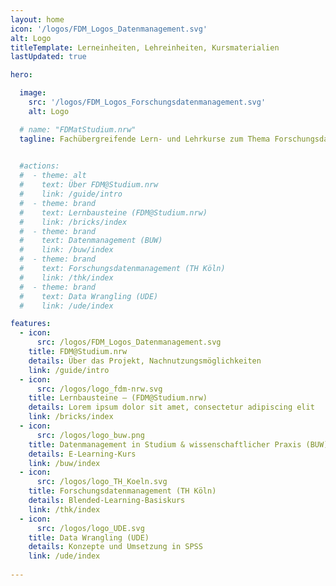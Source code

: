 ```yaml
---
layout: home
icon: '/logos/FDM_Logos_Datenmanagement.svg'
alt: Logo
titleTemplate: Lerneinheiten, Lehreinheiten, Kursmaterialien
lastUpdated: true

hero:

  image:
    src: '/logos/FDM_Logos_Forschungsdatenmanagement.svg'
    alt: Logo

  # name: "FDMatStudium.nrw"
  tagline: Fachübergreifende Lern- und Lehrkurse zum Thema Forschungsdatenmanagement (FDM) für den Einsatz in Studium und Lehre
  

  #actions:
  #  - theme: alt
  #    text: Über FDM@Studium.nrw
  #    link: /guide/intro
  #  - theme: brand
  #    text: Lernbausteine (FDM@Studium.nrw)
  #    link: /bricks/index
  #  - theme: brand
  #    text: Datenmanagement (BUW)
  #    link: /buw/index
  #  - theme: brand
  #    text: Forschungsdatenmanagement (TH Köln)
  #    link: /thk/index
  #  - theme: brand
  #    text: Data Wrangling (UDE)
  #    link: /ude/index

features:
  - icon:
      src: /logos/FDM_Logos_Datenmanagement.svg
    title: FDM@Studium.nrw
    details: Über das Projekt, Nachnutzungsmöglichkeiten
    link: /guide/intro
  - icon:
      src: /logos/logo_fdm-nrw.svg
    title: Lernbausteine – (FDM@Studium.nrw)
    details: Lorem ipsum dolor sit amet, consectetur adipiscing elit
    link: /bricks/index
  - icon:
      src: /logos/logo_buw.png
    title: Datenmanagement in Studium & wissenschaftlicher Praxis (BUW)
    details: E-Learning-Kurs
    link: /buw/index
  - icon:
      src: /logos/logo_TH_Koeln.svg
    title: Forschungsdatenmanagement (TH Köln)
    details: Blended-Learning-Basiskurs
    link: /thk/index
  - icon:
      src: /logos/logo_UDE.svg
    title: Data Wrangling (UDE)
    details: Konzepte und Umsetzung in SPSS
    link: /ude/index
  
---
```


